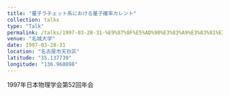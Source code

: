 ```yaml
---
title: "量子ラチェット系における量子確率カレント"
collection: talks
type: "Talk"
permalink: /talks/1997-03-28-31-%E9%87%8F%E5%AD%90%E3%83%A9%E3%83%81%E3%82%A7%E3%83%83%E3%83%88%E7%B3%BB%E3%81%AB%E3%81%8A%E3%81%91%E3%82%8B%E9%87%8F%E5%AD%90%E7%A2%BA%E7%8E%87%E3%82%AB%E3%83%AC%E3%83%B3%E3%83%88
venue: "名城大学"
date: 1997-03-28-31
location: "名古屋市天白区"
latitude: "35.137739"
longitude: "136.968098"
---
```


1997年日本物理学会第52回年会
